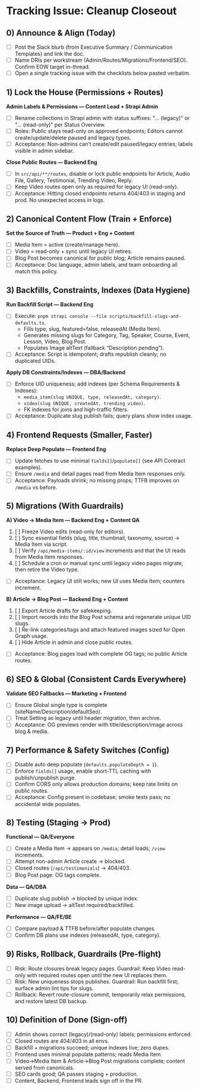 # Tracking Issue: Cleanup Closeout

## 0) Announce & Align (Today)
- [ ] Post the Slack blurb (from Executive Summary / Communication Templates) and link the doc.
- [ ] Name DRIs per workstream (Admin/Routes/Migrations/Frontend/SEO). Confirm EOW target in-thread.
- [ ] Open a single tracking issue with the checklists below pasted verbatim.

## 1) Lock the House (Permissions + Routes)

**Admin Labels & Permissions — Content Lead + Strapi Admin**
- [ ] Rename collections in Strapi admin with status suffixes: "... (legacy)" or "... (read-only)" per Status Overview.
- [ ] Roles: Public stays read-only on approved endpoints; Editors cannot create/update/delete paused and legacy types.
- [ ] Acceptance: Non-admins can’t create/edit paused/legacy entries; labels visible in admin sidebar.

**Close Public Routes — Backend Eng**
- [ ] In `src/api/**/routes`, disable or lock public endpoints for Article, Audio File, Gallery, Testimonial, Trending Video, Reply.
- [ ] Keep Video routes open only as required for legacy UI (read-only).
- [ ] Acceptance: Hitting closed endpoints returns 404/403 in staging and prod. No unexpected access in logs.

## 2) Canonical Content Flow (Train + Enforce)

**Set the Source of Truth — Product + Eng + Content**
- [ ] Media Item = active (create/manage here).
- [ ] Video = read-only + sync until legacy UI retires.
- [ ] Blog Post becomes canonical for public blog; Article remains paused.
- [ ] Acceptance: Doc language, admin labels, and team onboarding all match this policy.

## 3) Backfills, Constraints, Indexes (Data Hygiene)

**Run Backfill Script — Backend Eng**
- [ ] Execute: `pnpm strapi console --file scripts/backfill-slugs-and-defaults.ts`.
  - Fills type, slug, featured=false, releasedAt (Media Item).
  - Generates missing slugs for Category, Tag, Speaker, Course, Event, Lesson, Video, Blog Post.
  - Populates Image altText (fallback “Description pending”).
- [ ] Acceptance: Script is idempotent; drafts republish cleanly; no duplicated UIDs.

**Apply DB Constraints/Indexes — DBA/Backend**
- [ ] Enforce UID uniqueness; add indexes (per Schema Requirements & Indexes):
  - `media_item(slug UNIQUE, type, releasedAt, category)`.
  - `video(slug UNIQUE, createdAt, trending_video)`.
  - FK indexes for joins and high-traffic filters.
- [ ] Acceptance: Duplicate slug publish fails; query plans show index usage.

## 4) Frontend Requests (Smaller, Faster)

**Replace Deep Populate — Frontend Eng**
- [ ] Update fetches to use minimal `fields[]`/`populate[]` (see API Contract examples).
- [ ] Ensure `/media` and detail pages read from Media Item responses only.
- [ ] Acceptance: Payloads shrink; no missing props; TTFB improves on `/media` vs before.

## 5) Migrations (With Guardrails)

**A) Video → Media Item — Backend Eng + Content QA**
1. [ ] Freeze Video edits (read-only for editors).
2. [ ] Sync essential fields (slug, title, thumbnail, taxonomy, source) → Media Item via script.
3. [ ] Verify `/api/media-items/:id/view` increments and that the UI reads from Media Item responses.
4. [ ] Schedule a cron or manual sync until legacy video pages migrate, then retire the Video type.
- [ ] Acceptance: Legacy UI still works; new UI uses Media Item; counters increment.

**B) Article → Blog Post — Backend Eng + Content**
1. [ ] Export Article drafts for safekeeping.
2. [ ] Import records into the Blog Post schema and regenerate unique UID slugs.
3. [ ] Re-link categories/tags and attach featured images sized for Open Graph usage.
4. [ ] Hide Article in admin and close public routes.
- [ ] Acceptance: Blog pages load with complete OG tags; no public Article routes.

## 6) SEO & Global (Consistent Cards Everywhere)

**Validate SEO Fallbacks — Marketing + Frontend**
- [ ] Ensure Global single type is complete (siteName/Description/defaultSeo).
- [ ] Treat Setting as legacy until header migration, then archive.
- [ ] Acceptance: OG previews render with title/description/image across blog & media.

## 7) Performance & Safety Switches (Config)
- [ ] Disable auto deep populate (`defaults.populateDepth = 1`).
- [ ] Enforce `fields[]` usage, enable short-TTL caching with publish/unpublish purge.
- [ ] Confirm CORS only allows production domains; keep rate limits on public routes.
- [ ] Acceptance: Config present in codebase; smoke tests pass; no accidental wide populates.

## 8) Testing (Staging → Prod)

**Functional — QA/Everyone**
- [ ] Create a Media Item → appears on `/media`; detail loads; `/view` increments.
- [ ] Attempt non-admin Article create → blocked.
- [ ] Closed routes (`/api/testimonials`) → 404/403.
- [ ] Blog Post page: OG tags complete.

**Data — QA/DBA**
- [ ] Duplicate slug publish → blocked by unique index.
- [ ] New image upload → altText required/backfilled.

**Performance — QA/FE/BE**
- [ ] Compare payload & TTFB before/after populate changes.
- [ ] Confirm DB plans use indexes (releasedAt, type, category).

## 9) Risks, Rollback, Guardrails (Pre-flight)
- [ ] Risk: Route closures break legacy pages. Guardrail: Keep Video read-only with required routes open until the new UI replaces them.
- [ ] Risk: New uniqueness stops publishes. Guardrail: Run backfill first; surface admin lint tips for slugs.
- [ ] Rollback: Revert route-closure commit, temporarily relax permissions, and restore latest DB backup.

## 10) Definition of Done (Sign-off)
- [ ] Admin shows correct (legacy)/(read-only) labels; permissions enforced.
- [ ] Closed routes are 404/403 in all envs.
- [ ] Backfill + migrations succeed; unique indexes live; zero dupes.
- [ ] Frontend uses minimal populate patterns; reads Media Item.
- [ ] Video→Media Item & Article→Blog Post migrations complete; content served from canonicals.
- [ ] SEO cards good; QA passes staging + production.
- [ ] Content, Backend, Frontend leads sign off in the PR.
